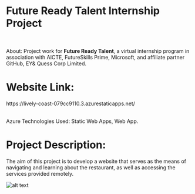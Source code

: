 # Future Ready Talent Internship Project
<br> 

About: Project work for **Future Ready Talent**, a virtual internship program in association with AICTE, FutureSkills Prime, Microsoft, and affiliate partner GitHub, EY& Quess Corp Limited.
<br> 

<h1> Website Link: </h1>
https://lively-coast-079cc9110.3.azurestaticapps.net/
<br> <br>

Azure Technologies Used: Static Web Apps, Web App.

# Project Description:
<p> 
  The aim of this project is to develop a website that serves as the means of navigating and learning about the restaurant, as well as accessing the services provided 
  remotely.
</p>

![alt text](https://github.com/bhuvansun/future-ready-talent/tree/main/assets/img/web/front_page.png)
